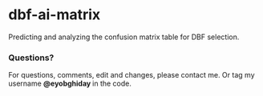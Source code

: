 # dbf-ai-matrix
Predicting and analyzing the confusion matrix table for DBF selection.

### Questions?

For questions, comments, edit and changes, please contact me. Or tag my username <b> @eyobghiday </b> in the code.
